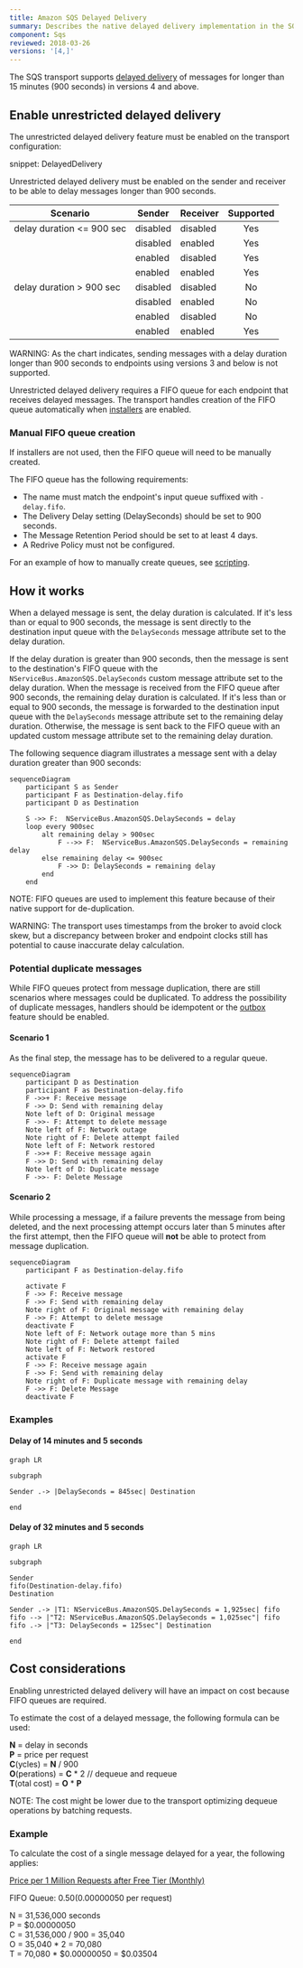 ```yaml
---
title: Amazon SQS Delayed Delivery
summary: Describes the native delayed delivery implementation in the SQS transport
component: Sqs
reviewed: 2018-03-26
versions: '[4,]'
---
```


The SQS transport supports [delayed delivery](/nservicebus/messaging/delayed-delivery.md) of messages for longer than 15 minutes (900 seconds) in versions 4 and above.

## Enable unrestricted delayed delivery

The unrestricted delayed delivery feature must be enabled on the transport configuration:

snippet: DelayedDelivery

Unrestricted delayed delivery must be enabled on the sender and receiver to be able to delay messages longer than 900 seconds.

| Scenario                    | Sender   | Receiver | Supported     |
|-----------------------------|----------|----------|:-------------:|
| delay duration <= 900 sec   | disabled | disabled | Yes           |
|                             | disabled | enabled  | Yes           |
|                             | enabled  | disabled | Yes           |
|                             | enabled  | enabled  | Yes           |
| delay duration > 900 sec    | disabled | disabled | No            |
|                             | disabled | enabled  | No            |
|                             | enabled  | disabled | No            |
|                             | enabled  | enabled  | Yes           |

WARNING: As the chart indicates, sending messages with a delay duration longer than 900 seconds to endpoints using versions 3 and below is not supported.

Unrestricted delayed delivery requires a FIFO queue for each endpoint that receives delayed messages. The transport handles creation of the FIFO queue automatically when [installers](/nservicebus/operations/installers.md) are enabled.

### Manual FIFO queue creation

If installers are not used, then the FIFO queue will need to be manually created.

The FIFO queue has the following requirements:

- The name must match the endpoint's input queue suffixed with `-delay.fifo`.
- The Delivery Delay setting (DelaySeconds) should be set to 900 seconds.
- The Message Retention Period should be set to at least 4 days.
- A Redrive Policy must not be configured.

For an example of how to manually create queues, see [scripting](/transports/sqs/operations-scripting.md).


## How it works

When a delayed message is sent, the delay duration is calculated. If it's less than or equal to 900 seconds, the message is sent directly to the destination input queue with the `DelaySeconds` message attribute set to the delay duration.

If the delay duration is greater than 900 seconds, then the message is sent to the destination's FIFO queue with the `NServiceBus.AmazonSQS.DelaySeconds` custom message attribute set to the delay duration. When the message is received from the FIFO queue after 900 seconds, the remaining delay duration is calculated. If it's less than or equal to 900 seconds, the message is forwarded to the destination input queue with the `DelaySeconds` message attribute set to the remaining delay duration. Otherwise, the message is sent back to the FIFO queue with an updated custom message attribute set to the remaining delay duration.

The following sequence diagram illustrates a message sent with a delay duration greater than 900 seconds:

```mermaid
sequenceDiagram
    participant S as Sender
    participant F as Destination-delay.fifo
    participant D as Destination
    
    S ->> F:  NServiceBus.AmazonSQS.DelaySeconds = delay
    loop every 900sec
        alt remaining delay > 900sec
            F -->> F:  NServiceBus.AmazonSQS.DelaySeconds = remaining delay
        else remaining delay <= 900sec
            F ->> D: DelaySeconds = remaining delay
        end
    end
```

NOTE: FIFO queues are used to implement this feature because of their native support for de-duplication.

WARNING: The transport uses timestamps from the broker to avoid clock skew, but a discrepancy between broker and endpoint clocks still has potential to cause inaccurate delay calculation.

### Potential duplicate messages

While FIFO queues protect from message duplication, there are still scenarios where messages could be duplicated. To address the possibility of duplicate messages, handlers should be idempotent or the [outbox](/nservicebus/outbox/) feature should be enabled.

#### Scenario 1

As the final step, the message has to be delivered to a regular queue.

```mermaid
sequenceDiagram
    participant D as Destination
    participant F as Destination-delay.fifo
    F ->>+ F: Receive message
    F ->> D: Send with remaining delay
    Note left of D: Original message
    F ->>- F: Attempt to delete message
    Note left of F: Network outage
    Note right of F: Delete attempt failed
    Note left of F: Network restored
    F ->>+ F: Receive message again
    F ->> D: Send with remaining delay
    Note left of D: Duplicate message
    F ->>- F: Delete Message
```

#### Scenario 2

While processing a message, if a failure prevents the message from being deleted, and the next processing attempt occurs later than 5 minutes after the first attempt, then the FIFO queue will **not** be able to protect from message duplication.

```mermaid
sequenceDiagram
    participant F as Destination-delay.fifo

    activate F
    F ->> F: Receive message
    F ->> F: Send with remaining delay
    Note right of F: Original message with remaining delay
    F ->> F: Attempt to delete message
    deactivate F
    Note left of F: Network outage more than 5 mins
    Note right of F: Delete attempt failed
    Note left of F: Network restored
    activate F
    F ->> F: Receive message again
    F ->> F: Send with remaining delay
    Note right of F: Duplicate message with remaining delay
    F ->> F: Delete Message
    deactivate F
```

### Examples

#### Delay of 14 minutes and 5 seconds

```mermaid
graph LR

subgraph 

Sender .-> |DelaySeconds = 845sec| Destination

end
```

#### Delay of 32 minutes and 5 seconds

```mermaid
graph LR

subgraph 

Sender
fifo(Destination-delay.fifo)
Destination

Sender .-> |T1: NServiceBus.AmazonSQS.DelaySeconds = 1,925sec| fifo
fifo --> |"T2: NServiceBus.AmazonSQS.DelaySeconds = 1,025sec"| fifo
fifo .-> |"T3: DelaySeconds = 125sec"| Destination

end
```

## Cost considerations

Enabling unrestricted delayed delivery will have an impact on cost because FIFO queues are required.

To estimate the cost of a delayed message, the following formula can be used:

**N** = delay in seconds<br>
**P** = price per request<br>
**C**(ycles) = **N** / 900<br>
**O**(perations) = **C** * 2 // dequeue and requeue<br>
**T**(otal cost) = **O** * **P**<br>

NOTE: The cost might be lower due to the transport optimizing dequeue operations by batching requests.

### Example

To calculate the cost of a single message delayed for a year, the following applies:

[Price per 1 Million Requests after Free Tier (Monthly)](https://aws.amazon.com/sqs/pricing/)

FIFO Queue: $0.50 ($0.00000050 per request)

N = 31,536,000 seconds<br>
P = $0.00000050<br>
C = 31,536,000 / 900 = 35,040<br>
O = 35,040 * 2 = 70,080<br>
T = 70,080 * $0.00000050 = $0.03504<br>

